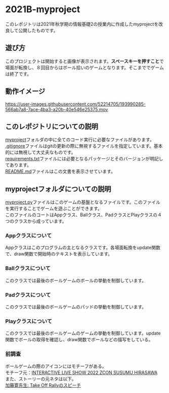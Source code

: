 # 2021B-myproject

このレポジトリは2021年秋学期の情報基礎2の授業内に作成したmyprojectを改良して公開したものです。<br>

## 遊び方

このプロジェクトは開始すると画像が表示されます。**スペースキーを押すこと**で場面が転換し、８回目からはボール拾いのゲームとなります。そこまででゲームは終了です。

## 動作イメージ

https://user-images.githubusercontent.com/52214705/193990285-566ab7a8-7ace-4ba3-a20b-40e546e25375.mov




## このレポジトリについての説明
[myproject](myproject)フォルダの中に全てのコード実行に必要なファイルがあります。　　<br>
[.gitignore](.gitignore)ファイルはgitの更新の際に無視するファイルを指定しています。基本的には無視して大丈夫なものです。<br>
[requirements.txt](requirements.txt)ファイルには必要となるパッケージとそのバージョンが明記してあります。  <br>
[README.md](README.md)ファイルはこの文書を表示させています。<br>

## myprojectフォルダについての説明

[myproject.py](myproject.py)ファイルはこのゲームの基盤となるファイルです。このファイルを実行することでゲームを遊ぶことができます。　<br>
このファイルのコートはAppクラス、Ballクラス、PadクラスとPlayクラスの４つのクラスから成っています。  
### Appクラスについて
Appクラスはこのプログラムの主となるクラスです。各場面転換をupdate関数で、draw関数で開始時のテキストを表示しています。<br>
### Ballクラスについて
このクラスでは最後のボールゲームのボールの挙動を制御しています。<br>
### Padクラスについて
このクラスでは最後のボールゲームのパッドの挙動を制御しています。<br>
### Playクラスについて
このクラスでは最後のボールゲームのゲームの挙動を制御しています。update関数でボールの取得を確認し、draw関数でボールなどの描写をしている。<br>

### 前調査
ボールゲームの際のアイコンにはモチーフがある。<br>
モチーフ元：[INTERACTIVE LIVE SHOW 2022 ZCON SUSUMU HIRASAWA](https://www.susumuhirasawa.online/2022zcon)<br>
また、ストーリーの元ネタは以下。<br>
[加藤寛先生: Take Off Rallyのスピーチ](https://youtu.be/axhCdim2njc)
